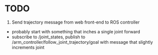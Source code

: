 # TODO
1. Send trajectory message from web front-end to ROS controller
 - probably start with something that inches a single joint forward
 - subscribe to /joint_states, publish to /arm_controller/follow_joint_trajectory/goal with message that slightly increments joint